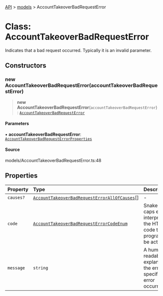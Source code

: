 [API](../../index.md) > [models](../index.md) > AccountTakeoverBadRequestError

# Class: AccountTakeoverBadRequestError

Indicates that a bad request occurred. Typically it is an invalid parameter.

## Constructors

### new AccountTakeoverBadRequestError(accountTakeoverBadRequestError)

> **new AccountTakeoverBadRequestError**(`accountTakeoverBadRequestError`): [`AccountTakeoverBadRequestError`](AccountTakeoverBadRequestError.md)

#### Parameters

▪ **accountTakeoverBadRequestError**: [`AccountTakeoverBadRequestErrorProperties`](../interfaces/AccountTakeoverBadRequestErrorProperties.md)

#### Source

models/AccountTakeoverBadRequestError.ts:48

## Properties

| Property | Type | Description | Source |
| :------ | :------ | :------ | :------ |
| `causes?` | [`AccountTakeoverBadRequestErrorAllOfCauses`](AccountTakeoverBadRequestErrorAllOfCauses.md)[] | - | models/AccountTakeoverBadRequestError.ts:46 |
| `code` | [`AccountTakeoverBadRequestErrorCodeEnum`](../type-aliases/AccountTakeoverBadRequestErrorCodeEnum.md) | Snake cased all caps error code interpreted from the HTTP status code that can programmatically be acted upon. | models/AccountTakeoverBadRequestError.ts:35 |
| `message` | `string` | A human-readable explanation of the error, specific to this error occurrence. | models/AccountTakeoverBadRequestError.ts:40 |
